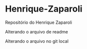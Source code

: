 # Henrique-Zaparoli
Repositório do Henrique Zaparoli

Alterando o arquivo de readme

Alterando o arquivo no git local
